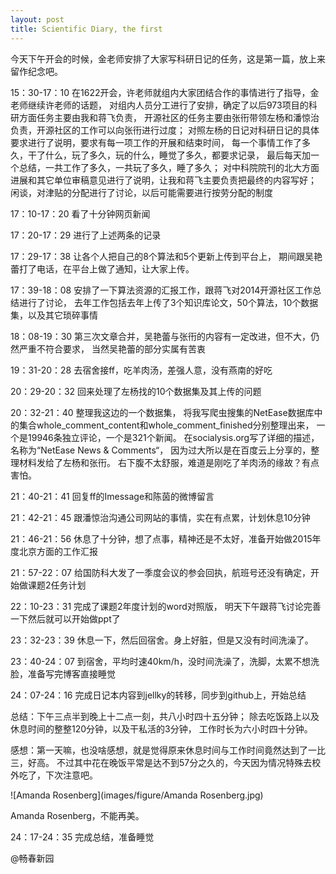 ```yaml
---
layout: post
title: Scientific Diary, the first
---
```

今天下午开会的时候，金老师安排了大家写科研日记的任务，这是第一篇，放上来留作纪念吧。

15：30-17：10 在1622开会，许老师就组内大家团结合作的事情进行了指导，金老师继续许老师的话题，
对组内人员分工进行了安排，确定了以后973项目的科研方面任务主要由我和蒋飞负责，
开源社区的任务主要由张衎带领左杨和潘惊治负责，开源社区的工作可以向张衎进行过度；
对照左杨的日记对科研日记的具体要求进行了说明，要求有每一项工作的开展和结束时间，
每一个事情工作了多久，干了什么，玩了多久，玩的什么，睡觉了多久，都要求记录，
最后每天加一个总结，一共工作了多久，一共玩了多久，睡了多久；
对中科院院刊的北大方面进展和其它单位审稿意见进行了说明，让我和蒋飞主要负责把最终的内容写好；
闲谈，对津贴的分配进行了讨论，以后可能需要进行按劳分配的制度

17：10-17：20 看了十分钟网页新闻

17：20-17：29 进行了上述两条的记录

17：29-17：38 让各个人把自己的8个算法和5个更新上传到平台上，
期间跟吴艳蕾打了电话，在平台上做了通知，让大家上传。

17：39-18：08 安排了一下算法资源的汇报工作，跟蒋飞对2014开源社区工作总结进行了讨论，
去年工作包括去年上传了3个知识库论文，50个算法，10个数据集，以及其它琐碎事情

18：08-19：30 第三次文章合并，吴艳蕾与张衎的内容有一定改进，但不大，仍然严重不符合要求，
当然吴艳蕾的部分实属有苦衷

19：31-20：28 去宿舍接ff，吃羊肉汤，差强人意，没有燕南的好吃

20：29-20：32 回来处理了左杨找的10个数据集及其上传的问题

20：32-21：40 整理我这边的一个数据集，
将我写爬虫搜集的NetEase数据库中的集合whole_comment_content和whole_comment_finished分别整理出来，
一个是19946条独立评论，一个是321个新闻。
在socialysis.org写了详细的描述，名称为“NetEase News & Comments“，
因为过大所以是在百度云上分享的，整理材料发给了左杨和张衎。
右下腹不太舒服，难道是刚吃了羊肉汤的缘故？有点害怕。

21：40-21：41 回复ff的Imessage和陈茵的微博留言

21：42-21：45 跟潘惊治沟通公司网站的事情，实在有点累，计划休息10分钟

21：46-21：56 休息了十分钟，想了点事，精神还是不太好，准备开始做2015年度北京方面的工作汇报

21：57-22：07 给国防科大发了一季度会议的参会回执，航班号还没有确定，开始做课题2任务计划

22：10-23：31 完成了课题2年度计划的word对照版，
明天下午跟蒋飞讨论完善一下然后就可以开始做ppt了

23：32-23：39 休息一下，然后回宿舍。身上好脏，但是又没有时间洗澡了。

23：40-24：07 到宿舍，平均时速40km/h，没时间洗澡了，洗脚，太累不想洗脸，准备写完博客直接睡觉

24：07-24：16 完成日记本内容到jellky的转移，同步到github上，开始总结

总结：下午三点半到晚上十二点一刻，共八小时四十五分钟；
除去吃饭路上以及休息时间的整整120分钟，以及干私活的3分钟，
工作时长为六小时四十分钟。

感想：第一天嘛，也没啥感想，就是觉得原来休息时间与工作时间竟然达到了一比三，好高。
不过其中花在晚饭平常是达不到57分之久的，今天因为情况特殊去校外吃了，下次注意吧。

![Amanda Rosenberg](images/figure/Amanda Rosenberg.jpg)

Amanda Rosenberg，不能再美。

24：17-24：35 完成总结，准备睡觉

@畅春新园
